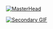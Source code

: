 
<!-- First GIF -->
[![MasterHead](https://raw.githubusercontent.com/Inferencer/Inferencer/main/header2.gif)](https://github.com/Inferencer/LipSick)

<!-- Second GIF -->
[![Secondary GIF](https://raw.githubusercontent.com/Inferencer/Inferencer/main/lsgif.gif)](https://github.com/Inferencer/LipSick)

<!--
**Inferencer/Inferencer** is a ✨ _special_ ✨ repository because its `README.md` (this file) appears on your GitHub profile.

Here are some ideas to get you started:

- 🔭 I’m currently working on ...
- 🌱 I’m currently learning ...
- 👯 I’m looking to collaborate on ...
- 🤔 I’m looking for help with ...
- 💬 Ask me about ...
- 📫 How to reach me: ...
- 😄 Pronouns: ...
- ⚡ Fun fact: ...
-->
